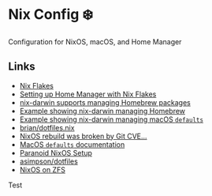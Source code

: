 # Nix Config :snowflake:

Configuration for NixOS, macOS, and Home Manager

## Links

- [Nix Flakes](https://nixos.wiki/wiki/Flakes)
- [Setting up Home Manager with Nix Flakes](https://nix-community.github.io/home-manager/index.html#ch-nix-flakes)
- [nix-darwin supports managing Homebrew packages](https://github.com/LnL7/nix-darwin/pull/262)
- [Example showing nix-darwin managing Homebrew](https://github.com/malob/nixpkgs/blob/master/darwin/homebrew.nix)
- [Example showing nix-darwin managing macOS `defaults`](https://github.com/LnL7/nix-darwin/blob/master/modules/examples/lnl.nix)
- [brian/dotfiles.nix](https://git.bytes.zone/brian/dotfiles.nix)
- [NixOS rebuild was broken by Git CVE...](https://github.com/NixOS/nixpkgs/issues/169193)
- [MacOS `defaults` documentation](https://macos-defaults.com/screenshots/location.html)
- [Paranoid NixOS Setup](https://christine.website/blog/paranoid-nixos-2021-07-18)
- [asimpson/dotfiles](https://github.com/asimpson/dotfiles/blob/master/nixos/t480s/configuration.nix)
- [NixOS on ZFS](https://grahamc.com/blog/nixos-on-zfs)

Test
